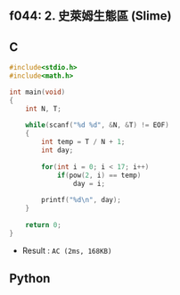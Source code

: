 ## f044: 2. 史萊姆生態區 (Slime)

## C
```C
#include<stdio.h>
#include<math.h>

int main(void)
{
	int N, T;
	
	while(scanf("%d %d", &N, &T) != EOF)
	{
		int temp = T / N + 1;
		int day;
		
		for(int i = 0; i < 17; i++)
			if(pow(2, i) == temp)
				day = i;
				
		printf("%d\n", day);
	}
	
	return 0;
}
```
 * Result : `AC (2ms, 168KB)`

## Python

